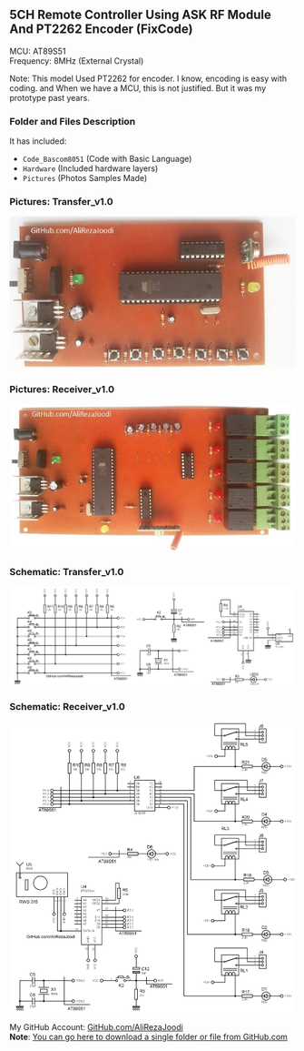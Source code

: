 ## 5CH Remote Controller Using ASK RF Module And PT2262 Encoder (FixCode)   
MCU:		AT89S51    
Frequency:     	8MHz (External Crystal)    

Note: This model Used PT2262 for encoder. I know, encoding is easy with coding. and When we have a MCU, this is not justified. But it was my prototype past years. 

### Folder and Files Description
It has included:
- `Code_Bascom8051` (Code with Basic Language)
- `Hardware` (Included hardware layers)
- `Pictures` (Photos Samples Made)

### Pictures: Transfer_v1.0
![](Pictures/Transfer_v1.0.jpg)

### Pictures: Receiver_v1.0
![](Pictures/Receiver_v1.0.jpg)

### Schematic: Transfer_v1.0
![](Hardware/Transfer_v1.0.png)

### Schematic: Receiver_v1.0
![](Hardware/Receiver_v1.0.png)

My GitHub Account: [GitHub.com/AliRezaJoodi](https://github.com/AliRezaJoodi)  
**Note**: [You can go here to download a single folder or file from GitHub.com](https://minhaskamal.github.io/DownGit/#/home)

